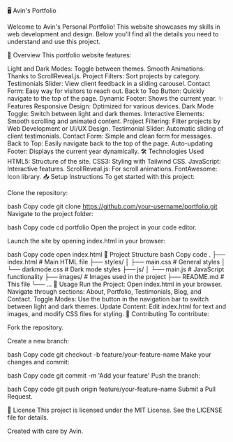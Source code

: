 🖥️ Avin's Portfolio




Welcome to Avin's Personal Portfolio! This website showcases my skills in web development and design. Below you'll find all the details you need to understand and use this project.

🚀 Overview
This portfolio website features:

Light and Dark Modes: Toggle between themes.
Smooth Animations: Thanks to ScrollReveal.js.
Project Filters: Sort projects by category.
Testimonials Slider: View client feedback in a sliding carousel.
Contact Form: Easy way for visitors to reach out.
Back to Top Button: Quickly navigate to the top of the page.
Dynamic Footer: Shows the current year.
✨ Features
Responsive Design: Optimized for various devices.
Dark Mode Toggle: Switch between light and dark themes.
Interactive Elements: Smooth scrolling and animated content.
Project Filtering: Filter projects by Web Development or UI/UX Design.
Testimonial Slider: Automatic sliding of client testimonials.
Contact Form: Simple and clean form for messages.
Back to Top: Easily navigate back to the top of the page.
Auto-updating Footer: Displays the current year dynamically.
🛠️ Technologies Used
HTML5: Structure of the site.
CSS3: Styling with Tailwind CSS.
JavaScript: Interactive features.
ScrollReveal.js: For scroll animations.
FontAwesome: Icon library.
📥 Setup Instructions
To get started with this project:

Clone the repository:

bash
Copy code
git clone https://github.com/your-username/portfolio.git
Navigate to the project folder:

bash
Copy code
cd portfolio
Open the project in your code editor.

Launch the site by opening index.html in your browser:

bash
Copy code
open index.html
📁 Project Structure
bash
Copy code
.
├── index.html          # Main HTML file
├── styles/
│   ├── main.css        # General styles
│   └── darkmode.css    # Dark mode styles
├── js/
│   └── main.js         # JavaScript functionality
├── images/             # Images used in the project
├── README.md           # This file
└── ...
📖 Usage
Run the Project: Open index.html in your browser.
Navigate through sections: About, Portfolio, Testimonials, Blog, and Contact.
Toggle Modes: Use the button in the navigation bar to switch between light and dark themes.
Update Content: Edit index.html for text and images, and modify CSS files for styling.
🤝 Contributing
To contribute:

Fork the repository.

Create a new branch:

bash
Copy code
git checkout -b feature/your-feature-name
Make your changes and commit:

bash
Copy code
git commit -m 'Add your feature'
Push the branch:

bash
Copy code
git push origin feature/your-feature-name
Submit a Pull Request.

📝 License
This project is licensed under the MIT License. See the LICENSE file for details.

Created with care by Avin.
